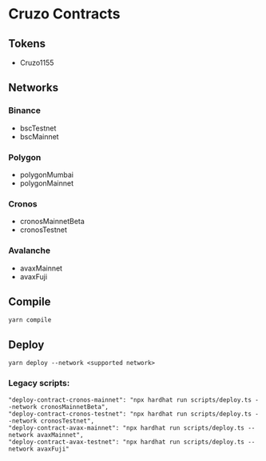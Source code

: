 # Cruzo Contracts

## Tokens 
- Cruzo1155

## Networks
### Binance
- bscTestnet
- bscMainnet
### Polygon
- polygonMumbai
- polygonMainnet
### Cronos
- cronosMainnetBeta
- cronosTestnet
### Avalanche
- avaxMainnet
- avaxFuji

## Compile
`yarn compile`

## Deploy
`yarn deploy --network <supported network>`

### Legacy scripts:

    "deploy-contract-cronos-mainnet": "npx hardhat run scripts/deploy.ts --network cronosMainnetBeta",
    "deploy-contract-cronos-testnet": "npx hardhat run scripts/deploy.ts --network cronosTestnet",
    "deploy-contract-avax-mainnet": "npx hardhat run scripts/deploy.ts --network avaxMainnet",
    "deploy-contract-avax-testnet": "npx hardhat run scripts/deploy.ts --network avaxFuji"